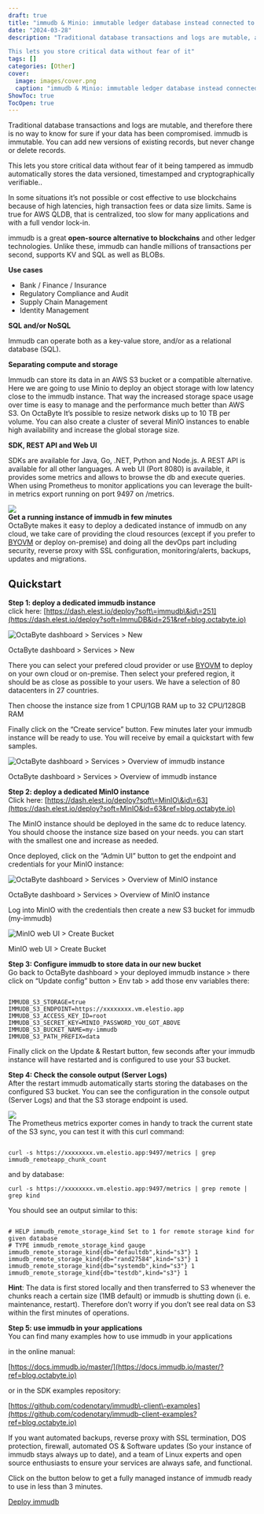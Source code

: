 ```yaml
---
draft: true
title: "immudb & Minio: immutable ledger database instead connected to an object storage. A fast and safe alternative to blockchains."
date: "2024-03-28"
description: "Traditional database transactions and logs are mutable, and therefore there is no way to know for sure if your data has been compromised. immudb is immutable. You can add new versions of existing records, but never change or delete records.

This lets you store critical data without fear of it"
tags: []
categories: [Other]
cover:
  image: images/cover.png
  caption: "immudb & Minio: immutable ledger database instead connected to an object storage. A fast and safe alternative to blockchains."
ShowToc: true
TocOpen: true
---
```



Traditional database transactions and logs are mutable, and therefore there is no way to know for sure if your data has been compromised. immudb is immutable. You can add new versions of existing records, but never change or delete records. 

This lets you store critical data without fear of it being tampered as immudb automatically stores the data versioned, timestamped and cryptographically verifiable..

In some situations it’s not possible or cost effective to use blockchains because of high latencies, high transaction fees or data size limits. Same is true for AWS QLDB, that is centralized, too slow for many applications and with a full vendor lock\-in.

immudb is a great **open\-source alternative to blockchains** and other ledger technologies. Unlike these, immudb can handle millions of transactions per second, supports KV and SQL as well as BLOBs.  


**Use cases**

* Bank / Finance / Insurance
* Regulatory Compliance and Audit
* Supply Chain Management
* Identity Management

**SQL and/or NoSQL** 

Immudb can operate both as a key\-value store, and/or as a relational database (SQL). 

**Separating compute and storage**

Immudb can store its data in an AWS S3 bucket or a compatible alternative. Here we are going to use Minio to deploy an object storage with low latency close to the immudb instance. That way the increased storage space usage over time is easy to manage and the performance much better than AWS S3\. On OctaByte It’s possible to resize network disks up to 10 TB per volume. You can also create a cluster of several MinIO instances to enable high availability and increase the global storage size.  


**SDK, REST API and Web UI**

SDKs are available for Java, Go, .NET, Python and Node.js. A REST API is available for all other languages. A web UI (Port 8080\) is available, it provides some metrics and allows to browse the db and execute queries. When using Prometheus to monitor applications you can leverage the built\-in metrics export running on port 9497 on /metrics.

![](https://lh5.googleusercontent.com/trqsvyC1fyj-foiyXTUjR1ZyFFTYT8hZKQIrwmpv1dgzOQpJZDPvKeg0kXUfFEw1WZ4gbNZ62usrLmq3dh6Jq6KWFEaEZldgkdsWVNChnemE7Fjkk_2CNEt64Hgb9MHoVTtwVYRfc_vCiMph-w)  
**Get a running instance of immudb in few minutes**  
OctaByte makes it easy to deploy a dedicated instance of immudb on any cloud, we take care of providing the cloud resources (except if you prefer to [BYOVM](https://docs.elest.io/books/cloud-providers/page/byovm-bring-your-own-vm?ref=blog.octabyte.io) or deploy on\-premise) and doing all the devOps part including security, reverse proxy with SSL configuration, monitoring/alerts, backups, updates and migrations.   
  


## Quickstart

**Step 1: deploy a dedicated immudb instance**  
click here: [https://dash.elest.io/deploy?soft\=immudb\&id\=251](https://dash.elest.io/deploy?soft=ImmuDB&id=251&ref=blog.octabyte.io)

![OctaByte dashboard > Services > New](https://lh3.googleusercontent.com/623C2wihgsCCfKctGqYum9wvoIIKnBmXyLQNv3gmMhvOlmGn4FbBtx62XCTIt7APxypIzDUoCMGSsBGvIM-i8kVoIuRDskz0zEmXWU3HaPDffV_RZpgZURIcaK1wJHnzjrGw_AnSHLXqo8I6Dw)

OctaByte dashboard \> Services \> New

  
There you can select your prefered cloud provider or use [BYOVM](https://docs.elest.io/books/cloud-providers/page/byovm-bring-your-own-vm?ref=blog.octabyte.io) to deploy on your own cloud or on\-premise. Then select your prefered region, it should be as close as possible to your users. We have a selection of 80 datacenters in 27 countries.

Then choose the instance size from 1 CPU/1GB RAM up to 32 CPU/128GB RAM

Finally click on the “Create service” button. Few minutes later your immudb instance will be ready to use. You will receive by email a quickstart with few samples.  


![OctaByte dashboard > Services > Overview of immudb instance](https://lh4.googleusercontent.com/TWvZzWuypSpiLNNQN-yBxsfG2J9y0ZZPpbeaKgamXkagVez02dskW6Jmu2Fg2MK8vwTEfLQopbEjS6fb5YwQ-kRLUhfshgl7lDT3fkFsu4uVRmjM6e5YonOYjA7RC-eK4iFho85AV2jSKy5SKw)

OctaByte dashboard \> Services \> Overview of immudb instance

  
  
**Step 2: deploy a dedicated MinIO instance**  
Click here: [https://dash.elest.io/deploy?soft\=MinIO\&id\=63](https://dash.elest.io/deploy?soft=MinIO&id=63&ref=blog.octabyte.io)

The MinIO instance should be deployed in the same dc to reduce latency. You should choose the instance size based on your needs. you can start with the smallest one and increase as needed.

Once deployed, click on the “Admin UI” button to get the endpoint and credentials for your MinIO instance:   


![OctaByte dashboard > Services > Overview of MinIO instance](https://lh6.googleusercontent.com/IWPkBRUVZkf9ap609yLGD9K5vtEU-YkYG7_R_8ScTS79tlPESGAOumwCvLWoxDwUu0XUd1LoZqEXGVUYmeuNLlZ0fiRL6LBLAYnxbLls0LTRBpCCYQkM0XEmFwDbhcGjMBPQSdzsXYPpAN-V7g)

OctaByte dashboard \> Services \> Overview of MinIO instance

  


Log into MinIO with the credentials then create a new S3 bucket for immudb (my\-immudb)

![MinIO web UI > Create Bucket](https://lh5.googleusercontent.com/SiZxT3h5BPBCFEZvCUh-mXpM1vfQ8XscIMp8g0lhzbYcQ0LecUOV71c2ouul91NL4lcIzkzNfIuuhVzFnjEdKYiHlC2EoiU-qSg9u9lGRZbj6DaXfttZnQ5iBXvKcDul6hLsX_b2AHXVFiOvvw)

MinIO web UI \> Create Bucket

**Step 3: Configure immudb to store data in our new bucket**  
Go back to OctaByte dashboard \> your deployed immudb instance \> there click on “Update config” button \> Env tab \> add those env variables there: 




```

IMMUDB_S3_STORAGE=true
IMMUDB_S3_ENDPOINT=https://xxxxxxxx.vm.elestio.app
IMMUDB_S3_ACCESS_KEY_ID=root
IMMUDB_S3_SECRET_KEY=MINIO_PASSWORD_YOU_GOT_ABOVE
IMMUDB_S3_BUCKET_NAME=my-immudb
IMMUDB_S3_PATH_PREFIX=data

```


Finally click on the Update \& Restart button, few seconds after your immudb instance will have restarted and is configured to use your S3 bucket.  
  


**Step 4: Check the console output (Server Logs)**  
After the restart immudb automatically starts storing the databases on the configured S3 bucket. You can see the configuration in the console output (Server Logs) and that the S3 storage endpoint is used. 

![](https://lh3.googleusercontent.com/dZw75EL0A1czF8QLmir4lq3tP1ITsQYixvQcor23Fs1fuqNg8VtBsKj-9QoH4Pc1vdXrHXT_yc_UkaizEk6V90YO3t5N6aEHfDPnfXNQ3_LD9g5mXnQq2mv4xdmpwQSLyDhoiMPPSWPRWwsy_A)  
The Prometheus metrics exporter comes in handy to track the current state of the S3 sync, you can test it with this curl command:




```

curl -s https://xxxxxxxx.vm.elestio.app:9497/metrics | grep immudb_remoteapp_chunk_count 

```


and by database:


```
curl -s https://xxxxxxxx.vm.elestio.app:9497/metrics | grep remote | grep kind

```
You should see an output similar to this:




```

# HELP immudb_remote_storage_kind Set to 1 for remote storage kind for given database
# TYPE immudb_remote_storage_kind gauge
immudb_remote_storage_kind{db="defaultdb",kind="s3"} 1
immudb_remote_storage_kind{db="rand27584",kind="s3"} 1
immudb_remote_storage_kind{db="systemdb",kind="s3"} 1
immudb_remote_storage_kind{db="testdb",kind="s3"} 1

```


**Hint**: The data is first stored locally and then transferred to S3 whenever the chunks reach a certain size (1MB default) or immudb is shutting down (i. e. maintenance, restart). Therefore don’t worry if you don’t see real data on S3 within the first minutes of operations.  


**Step 5: use immudb in your applications**  
You can find many examples how to use immudb in your applications 

in the online manual:  

[https://docs.immudb.io/master/](https://docs.immudb.io/master/?ref=blog.octabyte.io)


or in the SDK examples repository:  

[https://github.com/codenotary/immudb\-client\-examples](https://github.com/codenotary/immudb-client-examples?ref=blog.octabyte.io)


If you want automated backups, reverse proxy with SSL termination, DOS protection, firewall, automated OS \& Software updates (So your instance of immudb stays always up to date), and a team of Linux experts and open source enthusiasts to ensure your services are always safe, and functional.

Click on the button below to get a fully managed instance of immudb ready to use in less than 3 minutes. 

[Deploy immudb](https://dash.elest.io/deploy?soft=ImmuDB&id=251&ref=blog.octabyte.io)


